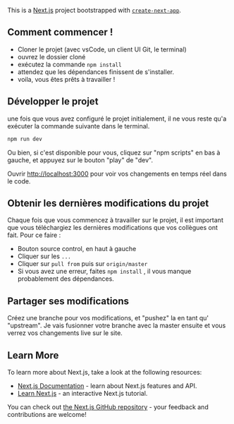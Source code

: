 This is a [Next.js](https://nextjs.org/) project bootstrapped with [`create-next-app`](https://github.com/vercel/next.js/tree/canary/packages/create-next-app).

## Comment commencer !

- Cloner le projet (avec vsCode, un client UI Git, le terminal)
- ouvrez le dossier cloné
- exécutez la commande ```npm install```
- attendez que les dépendances finissent de s'installer.
- voila, vous êtes prêts à travailler !

## Développer le projet

une fois que vous avez configuré le projet initialement, il ne vous reste qu'a exécuter la commande suivante dans le terminal.


```bash
npm run dev
```
Ou bien, si c'est disponible pour vous, cliquez sur "npm scripts" en bas à gauche, et appuyez sur le bouton "play" de "dev".

Ouvrir [http://localhost:3000](http://localhost:3000) pour voir vos changements en temps réel dans le code.

## Obtenir les dernières modifications du projet

Chaque fois que vous commencez à travailler sur le projet, il est important que vous téléchargiez les dernières modifications que vos collègues ont fait. Pour ce faire : 

- Bouton source control, en haut à gauche
- Cliquer sur les `...`
- Cliquer sur `pull from` puis sur `origin/master`
- Si vous avez une erreur, faites `npm install` , il vous manque probablement des dépendances.
## Partager ses modifications

Créez une branche pour vos modifications, et "pushez" la en tant qu' "upstream". Je vais fusionner votre branche avec la master ensuite et vous verrez vos changements live sur le site.

## Learn More

To learn more about Next.js, take a look at the following resources:

- [Next.js Documentation](https://nextjs.org/docs) - learn about Next.js features and API.
- [Learn Next.js](https://nextjs.org/learn) - an interactive Next.js tutorial.

You can check out [the Next.js GitHub repository](https://github.com/vercel/next.js/) - your feedback and contributions are welcome!
